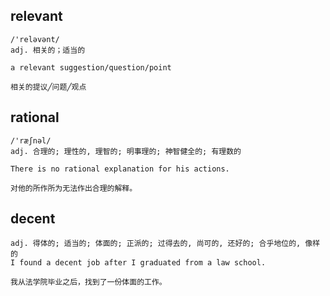 ## relevant
```
/'reləvənt/
adj. 相关的；适当的

a relevant suggestion/question/point

相关的提议╱问题╱观点
```

## rational
```
/'ræʃnəl/
adj. 合理的; 理性的, 理智的; 明事理的; 神智健全的; 有理数的

There is no rational explanation for his actions.

对他的所作所为无法作出合理的解释。
```
## decent
```
adj. 得体的; 适当的; 体面的; 正派的; 过得去的, 尚可的, 还好的; 合乎地位的, 像样的
I found a decent job after I graduated from a law school.

我从法学院毕业之后，找到了一份体面的工作。
```